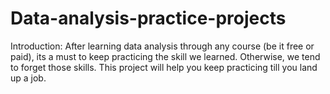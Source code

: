# Data-analysis-practice-projects
Introduction: After learning data analysis through any course (be it free or paid), its a must to keep practicing the skill we learned. 
Otherwise, we tend to forget those skills.
This project will help you keep practicing till you land up a job.
